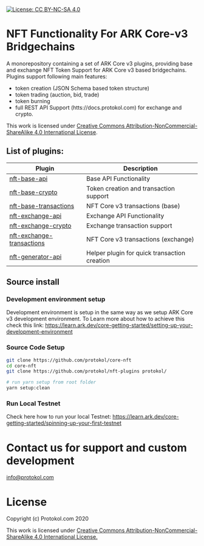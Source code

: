 [![License: CC BY-NC-SA 4.0](https://img.shields.io/badge/License-CC%20BY--NC--SA%204.0-lightgrey.svg)](https://creativecommons.org/licenses/by-nc-sa/4.0/)

# NFT Functionality For ARK Core-v3 Bridgechains

A monorepository containing a set of ARK Core v3 plugins, providing base and exchange NFT Token Support for ARK Core v3 based bridgechains. Plugins support following main features:

- token creation (JSON Schema based token structure)
- token trading (auction, bid, trade)
- token burning
- full REST API Support (htts://docs.protokol.com) for exchange and crypto.

This work is licensed under [Creative Commons Attribution-NonCommercial-ShareAlike 4.0 International License](https://creativecommons.org/licenses/by-nc-sa/4.0/).

## List of plugins:

| Plugin        | Description      |
| ------------- |--------------|
| [nft-base-api](https://github.com/protokol/nft-plugins/tree/develop/packages/nft-base-api)   | Base API Functionality | 
| [nft-base-crypto](https://github.com/protokol/nft-plugins/tree/develop/packages/nft-base-crypto) | Token creation and transaction support |
| [nft-base-transactions](https://github.com/protokol/nft-plugins/tree/develop/packages/nft-base-transactions) | NFT Core v3 transactions (base) |
| [nft-exchange-api](https://github.com/protokol/nft-plugins/tree/develop/packages/nft-base-api)   | Exchange API Functionality | 
| [nft-exchange-crypto](https://github.com/protokol/nft-plugins/tree/develop/packages/nft-base-crypto) | Exchange transaction support |
| [nft-exchange-transactions](https://github.com/protokol/nft-plugins/tree/develop/packages/nft-base-transactions) | NFT Core v3 transactions (exchange) |
| [nft-generator-api](https://github.com/protokol/nft-plugins/tree/develop/packages/nft-generator-api) | Helper plugin for quick transaction creation |

## Source install
### Development environment setup

Development environment is setup in the same way as we setup ARK Core v3 development environment. To Learn more about how to achieve this check this link:
https://learn.ark.dev/core-getting-started/setting-up-your-development-environment

### Source Code Setup

```bash
git clone https://github.com/protokol/core-nft
cd core-nft
git clone https://github.com/protokol/nft-plugins protokol/

# run yarn setup from root folder
yarn setup:clean
```

### Run Local Testnet

Check here how to run your local Testnet:
https://learn.ark.dev/core-getting-started/spinning-up-your-first-testnet

# Contact us for support and custom development
info@protokol.com

# License
Copyright (c) Protokol.com 2020

This work is licensed under [Creative Commons Attribution-NonCommercial-ShareAlike 4.0 International License.](https://creativecommons.org/licenses/by-nc-sa/4.0/)
